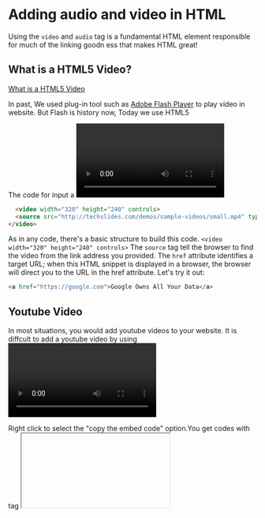 # Adding audio and video in HTML

Using the `video` and `audio` tag is a fundamental HTML element responsible for much of the linking goodn ess that makes HTML great!

## What is a HTML5 Video?

<a href="https://en.wikipedia.org/wiki/HTML5_video">What is a HTML5 Video</a>

In past, We used plug-in tool such as <a href="https://en.wikipedia.org/wiki/Adobe_Flash_Player">Adobe Flash Player</a> to play video in website.
But Flash is history now,
Today we use HTML5 <audio> and <video> element to embed a video in a web page.
 
The code for input a <video> or <audio> is like this code here.

``` html
  <video width="320" height="240" controls>
  <source src="http://techslides.com/demos/sample-videos/small.mp4" type="video/mp4">
</video> 
```

As in any code, there's a basic structure to build this code. ```<video width="320" height="240" controls>``` The `source` tag tell the browser to find the video from the link address you provided. The `href` attribute identifies a target URL; when this HTML snippet is displayed in a browser, the browser will direct you to the URL in the href attribute. Let's try it out:

``` html
<a href="https://google.com">Google Owns All Your Data</a>
```



## Youtube Video

In most situations, you would add youtube videos to your website. It is diffcult to add a youtube video by using <video> code.There is more simple way to add a youtube video.
 
Right click to select the "copy the embed code" option.You get codes with tag <iframe>. The <iframe> tag is used to embed another document within the current HTML document.

``` html
<iframe width="854" height="480" src="https://www.youtube.com/embed/LSxElWwWVFE" frameborder="0" allowfullscreen></iframe>
```
